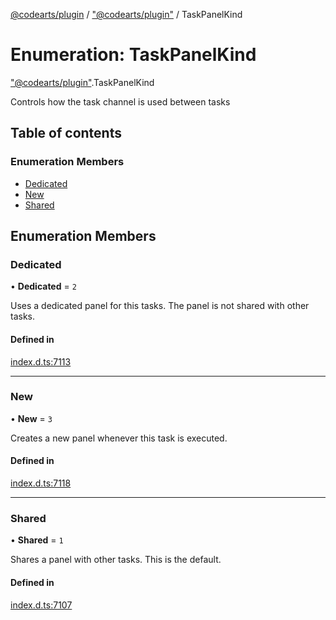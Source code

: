 [@codearts/plugin](../README.md) / ["@codearts/plugin"](../modules/_codearts_plugin_.md) / TaskPanelKind

# Enumeration: TaskPanelKind

["@codearts/plugin"](../modules/_codearts_plugin_.md).TaskPanelKind

Controls how the task channel is used between tasks

## Table of contents

### Enumeration Members

- [Dedicated](codearts_plugin_.TaskPanelKind.md#dedicated)
- [New](codearts_plugin_.TaskPanelKind.md#new)
- [Shared](codearts_plugin_.TaskPanelKind.md#shared)

## Enumeration Members

### Dedicated

• **Dedicated** = ``2``

Uses a dedicated panel for this tasks. The panel is not
shared with other tasks.

#### Defined in

[index.d.ts:7113](https://github.com/huaweicloud/cloudide-plugin-api/blob/5055bbd/index.d.ts#L7113)

___

### New

• **New** = ``3``

Creates a new panel whenever this task is executed.

#### Defined in

[index.d.ts:7118](https://github.com/huaweicloud/cloudide-plugin-api/blob/5055bbd/index.d.ts#L7118)

___

### Shared

• **Shared** = ``1``

Shares a panel with other tasks. This is the default.

#### Defined in

[index.d.ts:7107](https://github.com/huaweicloud/cloudide-plugin-api/blob/5055bbd/index.d.ts#L7107)
